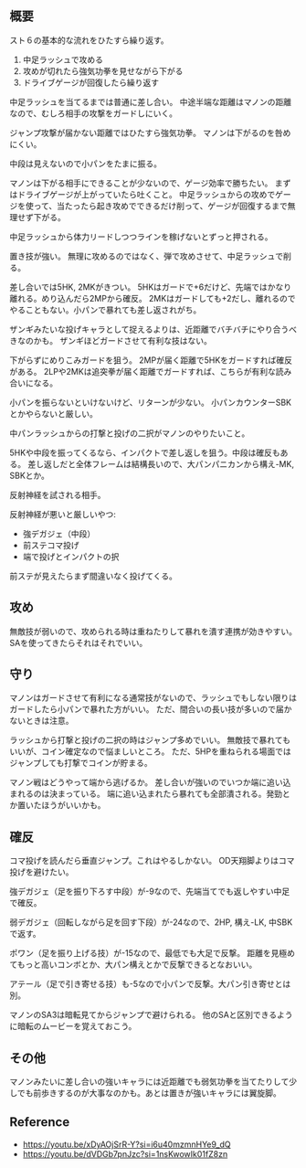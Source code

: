 ## 概要

スト６の基本的な流れをひたすら繰り返す。

1. 中足ラッシュで攻める
2. 攻めが切れたら強気功拳を見せながら下がる
3. ドライブゲージが回復したら繰り返す

中足ラッシュを当てるまでは普通に差し合い。
中途半端な距離はマノンの距離なので、むしろ相手の攻撃をガードしにいく。

ジャンプ攻撃が届かない距離ではひたすら強気功拳。
マノンは下がるのを咎めにくい。

中段は見えないので小パンをたまに振る。

マノンは下がる相手にできることが少ないので、ゲージ効率で勝ちたい。
まずはドライブゲージが上がっていたら吐くこと。
中足ラッシュからの攻めでゲージを使って、当たったら起き攻めでできるだけ削って、ゲージが回復するまで無理せず下がる。

中足ラッシュから体力リードしつつラインを稼げないとずっと押される。

置き技が強い。
無理に攻めるのではなく、弾で攻めさせて、中足ラッシュで削る。

差し合いでは5HK, 2MKがきつい。
5HKはガードで+6だけど、先端ではかなり離れる。めり込んだら2MPから確反。
2MKはガードしても+2だし、離れるのでやることもない。小パンで暴れても差し返されがち。

ザンギみたいな投げキャラとして捉えるよりは、近距離でバチバチにやり合うべきなのかも。
ザンギほどガードさせて有利な技はない。

下がらずにめりこみガードを狙う。
2MPが届く距離で5HKをガードすれば確反がある。
2LPや2MKは追突拳が届く距離でガードすれば、こちらが有利な読み合いになる。

小パンを振らないといけないけど、リターンが少ない。
小パンカウンターSBKとかやらないと厳しい。

中パンラッシュからの打撃と投げの二択がマノンのやりたいこと。

5HKや中段を振ってくるなら、インパクトで差し返しを狙う。中段は確反もある。
差し返しだと全体フレームは結構長いので、大パンパニカンから構え-MK, SBKとか。

反射神経を試される相手。

反射神経が悪いと厳しいやつ:

- 強デガジェ（中段）
- 前ステコマ投げ
- 端で投げとインパクトの択

前ステが見えたらまず間違いなく投げてくる。

## 攻め

無敵技が弱いので、攻められる時は重ねたりして暴れを潰す連携が効きやすい。
SAを使ってきたらそれはそれでいい。

## 守り

マノンはガードさせて有利になる通常技がないので、ラッシュでもしない限りはガードしたら小パンで暴れた方がいい。
ただ、間合いの長い技が多いので届かないときは注意。

ラッシュから打撃と投げの二択の時はジャンプ多めでいい。
無敵技で暴れてもいいが、コイン確定なので悩ましいところ。
ただ、5HPを重ねられる場面ではジャンプしても打撃でコインが貯まる。

マノン戦はどうやって端から逃げるか。
差し合いが強いのでいつか端に追い込まれるのは決まっている。
端に追い込まれたら暴れても全部潰される。発勁とか置いたほうがいいかも。

## 確反

コマ投げを読んだら垂直ジャンプ。これはやるしかない。
OD天翔脚よりはコマ投げを避けたい。

強デガジェ（足を振り下ろす中段）が-9なので、先端当てでも返しやすい中足で確反。

弱デガジェ（回転しながら足を回す下段）が-24なので、2HP, 構え-LK, 中SBKで返す。

ポワン（足を振り上げる技）が-15なので、最低でも大足で反撃。
距離を見極めてもっと高いコンボとか、大パン構えとかで反撃できるとなおいい。

アテール（足で引き寄せる技）も-5なので小パンで反撃。大パン引き寄せとは別。

マノンのSA3は暗転見てからジャンプで避けられる。
他のSAと区別できるように暗転のムービーを覚えておこう。

## その他

マノンみたいに差し合いの強いキャラには近距離でも弱気功拳を当てたりして少しでも前歩きするのが大事なのかも。あとは置きが強いキャラには翼旋脚。

## Reference

- https://youtu.be/xDyAOjSrR-Y?si=i6u40mzmnHYe9_dQ
- https://youtu.be/dVDGb7pnJzc?si=1nsKwowIk01fZ8zn
